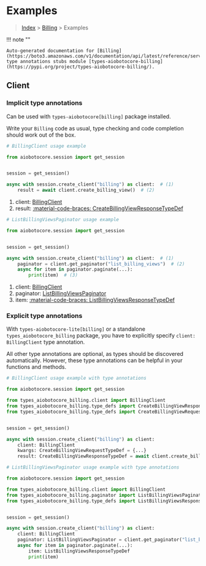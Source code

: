 # Examples

> [Index](../README.md) > [Billing](./README.md) > Examples

!!! note ""

    Auto-generated documentation for [Billing](https://boto3.amazonaws.com/v1/documentation/api/latest/reference/services/billing.html#billing)
    type annotations stubs module [types-aiobotocore-billing](https://pypi.org/project/types-aiobotocore-billing/).

## Client

### Implicit type annotations

Can be used with `types-aiobotocore[billing]` package installed.

Write your `Billing` code as usual,
type checking and code completion should work out of the box.



```python
# BillingClient usage example

from aiobotocore.session import get_session


session = get_session()

async with session.create_client("billing") as client:  # (1)
    result = await client.create_billing_view()  # (2)
```

1. client: [BillingClient](./client.md)
2. result: [:material-code-braces: CreateBillingViewResponseTypeDef](./type_defs.md#createbillingviewresponsetypedef) 



```python
# ListBillingViewsPaginator usage example

from aiobotocore.session import get_session


session = get_session()

async with session.create_client("billing") as client:  # (1)
    paginator = client.get_paginator("list_billing_views")  # (2)
    async for item in paginator.paginate(...):
        print(item)  # (3)
```

1. client: [BillingClient](./client.md)
2. paginator: [ListBillingViewsPaginator](./paginators.md#listbillingviewspaginator)
3. item: [:material-code-braces: ListBillingViewsResponseTypeDef](./type_defs.md#listbillingviewsresponsetypedef) 




### Explicit type annotations

With `types-aiobotocore-lite[billing]`
or a standalone `types_aiobotocore_billing` package, you have to explicitly specify
`client: BillingClient` type annotation.

All other type annotations are optional, as types should be discovered automatically.
However, these type annotations can be helpful in your functions and methods.


```python
# BillingClient usage example with type annotations

from aiobotocore.session import get_session

from types_aiobotocore_billing.client import BillingClient
from types_aiobotocore_billing.type_defs import CreateBillingViewResponseTypeDef
from types_aiobotocore_billing.type_defs import CreateBillingViewRequestTypeDef


session = get_session()

async with session.create_client("billing") as client:
    client: BillingClient
    kwargs: CreateBillingViewRequestTypeDef = {...}
    result: CreateBillingViewResponseTypeDef = await client.create_billing_view(**kwargs)
```



```python
# ListBillingViewsPaginator usage example with type annotations

from aiobotocore.session import get_session

from types_aiobotocore_billing.client import BillingClient
from types_aiobotocore_billing.paginator import ListBillingViewsPaginator
from types_aiobotocore_billing.type_defs import ListBillingViewsResponseTypeDef


session = get_session()

async with session.create_client("billing") as client:
    client: BillingClient
    paginator: ListBillingViewsPaginator = client.get_paginator("list_billing_views")
    async for item in paginator.paginate(...):
        item: ListBillingViewsResponseTypeDef
        print(item)
```


